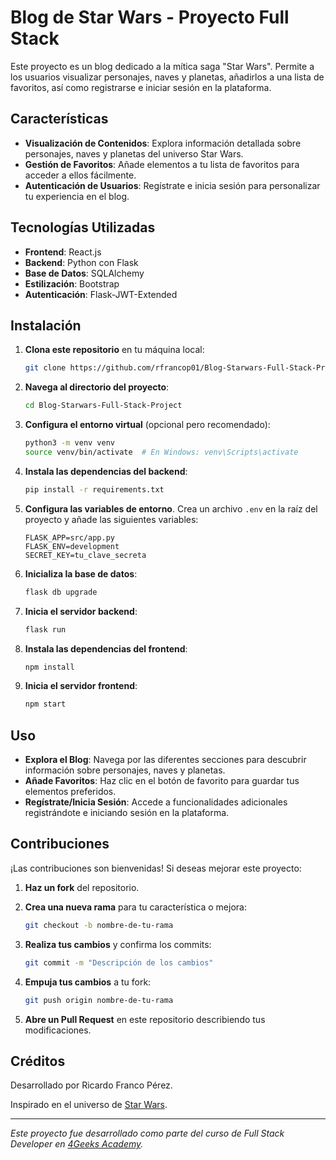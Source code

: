 # Blog de Star Wars - Proyecto Full Stack

Este proyecto es un blog dedicado a la mítica saga "Star Wars". Permite a los usuarios visualizar personajes, naves y planetas, añadirlos a una lista de favoritos, así como registrarse e iniciar sesión en la plataforma.

## Características

- **Visualización de Contenidos**: Explora información detallada sobre personajes, naves y planetas del universo Star Wars.
- **Gestión de Favoritos**: Añade elementos a tu lista de favoritos para acceder a ellos fácilmente.
- **Autenticación de Usuarios**: Regístrate e inicia sesión para personalizar tu experiencia en el blog.

## Tecnologías Utilizadas

- **Frontend**: React.js
- **Backend**: Python con Flask
- **Base de Datos**: SQLAlchemy
- **Estilización**: Bootstrap
- **Autenticación**: Flask-JWT-Extended

## Instalación

1. **Clona este repositorio** en tu máquina local:

   ```bash
   git clone https://github.com/rfrancop01/Blog-Starwars-Full-Stack-Project.git
   ```

2. **Navega al directorio del proyecto**:

   ```bash
   cd Blog-Starwars-Full-Stack-Project
   ```

3. **Configura el entorno virtual** (opcional pero recomendado):

   ```bash
   python3 -m venv venv
   source venv/bin/activate  # En Windows: venv\Scripts\activate
   ```

4. **Instala las dependencias del backend**:

   ```bash
   pip install -r requirements.txt
   ```

5. **Configura las variables de entorno**. Crea un archivo `.env` en la raíz del proyecto y añade las siguientes variables:

   ```env
   FLASK_APP=src/app.py
   FLASK_ENV=development
   SECRET_KEY=tu_clave_secreta
   ```

6. **Inicializa la base de datos**:

   ```bash
   flask db upgrade
   ```

7. **Inicia el servidor backend**:

   ```bash
   flask run
   ```

8. **Instala las dependencias del frontend**:

   ```bash
   npm install
   ```

9. **Inicia el servidor frontend**:

   ```bash
   npm start
   ```

## Uso

- **Explora el Blog**: Navega por las diferentes secciones para descubrir información sobre personajes, naves y planetas.
- **Añade Favoritos**: Haz clic en el botón de favorito para guardar tus elementos preferidos.
- **Regístrate/Inicia Sesión**: Accede a funcionalidades adicionales registrándote e iniciando sesión en la plataforma.

## Contribuciones

¡Las contribuciones son bienvenidas! Si deseas mejorar este proyecto:

1. **Haz un fork** del repositorio.
2. **Crea una nueva rama** para tu característica o mejora:

   ```bash
   git checkout -b nombre-de-tu-rama
   ```

3. **Realiza tus cambios** y confirma los commits:

   ```bash
   git commit -m "Descripción de los cambios"
   ```

4. **Empuja tus cambios** a tu fork:

   ```bash
   git push origin nombre-de-tu-rama
   ```

5. **Abre un Pull Request** en este repositorio describiendo tus modificaciones.



## Créditos

Desarrollado por Ricardo Franco Pérez.

Inspirado en el universo de [Star Wars](https://www.starwars.com/).

---

*Este proyecto fue desarrollado como parte del curso de Full Stack Developer en [4Geeks Academy](https://4geeksacademy.com).*
